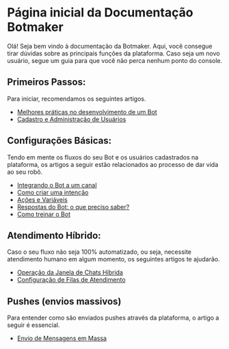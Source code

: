 # Página inicial da Documentação Botmaker 

Olá! Seja bem vindo à documentação da Botmaker. Aqui, você consegue tirar dúvidas sobre as principais funções da plataforma. Caso seja um novo usuário, segue um guia para que você não perca nenhum ponto do console.

## Primeiros Passos:
Para iniciar, recomendamos os seguintes artigos.

* [Melhores práticas no desenvolvimento de um Bot](melhores-práticas-no-desenvolvimento-de-um-bot.md)
* [Cadastro e Administração de Usuários](cadastro-e-administração-de-usuários.md)

## Configurações Básicas:
Tendo em mente os fluxos do seu Bot e os usuários cadastrados na plataforma, os artigos a seguir estão relacionados ao processo de dar vida ao seu robô.

* [Integrando o Bot a um canal](integrando-o-bot-a-um-canal.md)
* [Como criar uma intenção](como-criar-uma-regra.md)
* [Ações e Variáveis](ações-e-variáveis.md)
* [Respostas do Bot: o que preciso saber?](respostas-do-bot-o-que-preciso-saber.md)
* [Como treinar o Bot](como-treinar-o-bot.md)

## Atendimento Híbrido:
Caso o seu fluxo não seja 100% automatizado, ou seja, necessite atendimento humano em algum momento, os seguintes artigos te ajudarão.

* [Operação da Janela de Chats Híbrida](operação-da-janela-de-chat-híbrido.md)
* [Configuração de Filas de Atendimento](filas.md)

## Pushes (envios massivos)
Para entender como são enviados pushes através da plataforma, o artigo a seguir é essencial.

* [Envio de Mensagens em Massa](envio-de-mensagens-em-massa.md)

